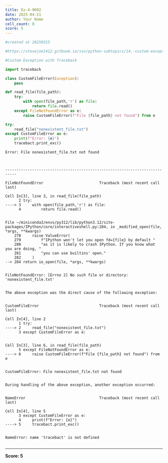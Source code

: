 ```yaml
---
title: Ex-4-9092
date: 2025-04-21
author: Your Name
cell_count: 8
score: 5
---
```


```python
#created at 20250315
```


```python
#https://stevejoe1412.gitbook.io/ssn/python-subtopics/14.-custom-exceptions
```


```python
#Custom Exception with Traceback
```


```python
import traceback
```


```python
class CustomFileError(Exception):
    pass
```


```python
def read_file(file_path):
    try:
        with open(file_path,'r') as file:
            return file.read()
    except FileNotFoundError as e:
        raise CustomFileError(f"File {file_path} not found") from e
```


```python
try:
    read_file("nonexistent_file.txt")
except CustomFileError as e:
    print(f"Error: {e}")
    tracebact.print_exc()
```

    Error: File nonexistent_file.txt not found



    ---------------------------------------------------------------------------

    FileNotFoundError                         Traceback (most recent call last)

    Cell In[3], line 3, in read_file(file_path)
          2 try:
    ----> 3     with open(file_path,'r') as file:
          4         return file.read()


    File ~/miniconda3/envs/py312/lib/python3.12/site-packages/IPython/core/interactiveshell.py:284, in _modified_open(file, *args, **kwargs)
        278     raise ValueError(
        279         f"IPython won't let you open fd={file} by default "
        280         "as it is likely to crash IPython. If you know what you are doing, "
        281         "you can use builtins' open."
        282     )
    --> 284 return io_open(file, *args, **kwargs)


    FileNotFoundError: [Errno 2] No such file or directory: 'nonexistent_file.txt'

    
    The above exception was the direct cause of the following exception:


    CustomFileError                           Traceback (most recent call last)

    Cell In[4], line 2
          1 try:
    ----> 2     read_file("nonexistent_file.txt")
          3 except CustomFileError as e:


    Cell In[3], line 6, in read_file(file_path)
          5 except FileNotFoundError as e:
    ----> 6     raise CustomFileError(f"File {file_path} not found") from e


    CustomFileError: File nonexistent_file.txt not found

    
    During handling of the above exception, another exception occurred:


    NameError                                 Traceback (most recent call last)

    Cell In[4], line 5
          3 except CustomFileError as e:
          4     print(f"Error: {e}")
    ----> 5     tracebact.print_exc()


    NameError: name 'tracebact' is not defined



```python

```


---
**Score: 5**